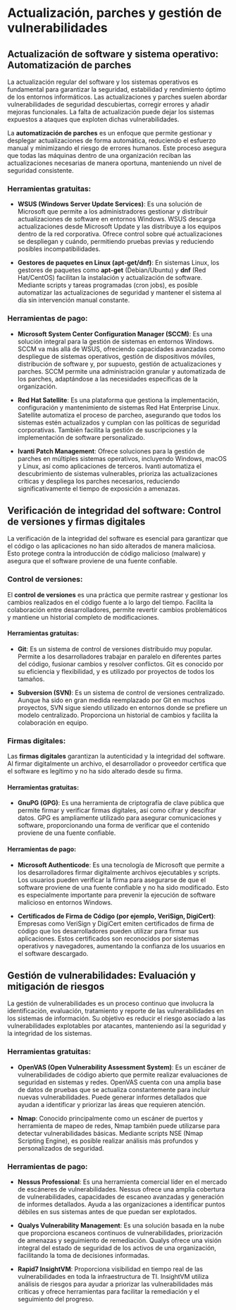 # **Actualización, parches y gestión de vulnerabilidades**

## **Actualización de software y sistema operativo**: Automatización de parches

La actualización regular del software y los sistemas operativos es fundamental para garantizar la seguridad, estabilidad y rendimiento óptimo de los entornos informáticos. Las actualizaciones y parches suelen abordar vulnerabilidades de seguridad descubiertas, corregir errores y añadir mejoras funcionales. La falta de actualización puede dejar los sistemas expuestos a ataques que exploten dichas vulnerabilidades.

La **automatización de parches** es un enfoque que permite gestionar y desplegar actualizaciones de forma automática, reduciendo el esfuerzo manual y minimizando el riesgo de errores humanos. Este proceso asegura que todas las máquinas dentro de una organización reciban las actualizaciones necesarias de manera oportuna, manteniendo un nivel de seguridad consistente.

### **Herramientas gratuitas**:

- **WSUS (Windows Server Update Services)**: Es una solución de Microsoft que permite a los administradores gestionar y distribuir actualizaciones de software en entornos Windows. WSUS descarga actualizaciones desde Microsoft Update y las distribuye a los equipos dentro de la red corporativa. Ofrece control sobre qué actualizaciones se despliegan y cuándo, permitiendo pruebas previas y reduciendo posibles incompatibilidades.

- **Gestores de paquetes en Linux (apt-get/dnf)**: En sistemas Linux, los gestores de paquetes como **apt-get** (Debian/Ubuntu) y **dnf** (Red Hat/CentOS) facilitan la instalación y actualización de software. Mediante scripts y tareas programadas (cron jobs), es posible automatizar las actualizaciones de seguridad y mantener el sistema al día sin intervención manual constante.

### **Herramientas de pago**:

- **Microsoft System Center Configuration Manager (SCCM)**: Es una solución integral para la gestión de sistemas en entornos Windows. SCCM va más allá de WSUS, ofreciendo capacidades avanzadas como despliegue de sistemas operativos, gestión de dispositivos móviles, distribución de software y, por supuesto, gestión de actualizaciones y parches. SCCM permite una administración granular y automatizada de los parches, adaptándose a las necesidades específicas de la organización.

- **Red Hat Satellite**: Es una plataforma que gestiona la implementación, configuración y mantenimiento de sistemas Red Hat Enterprise Linux. Satellite automatiza el proceso de parcheo, asegurando que todos los sistemas estén actualizados y cumplan con las políticas de seguridad corporativas. También facilita la gestión de suscripciones y la implementación de software personalizado.

- **Ivanti Patch Management**: Ofrece soluciones para la gestión de parches en múltiples sistemas operativos, incluyendo Windows, macOS y Linux, así como aplicaciones de terceros. Ivanti automatiza el descubrimiento de sistemas vulnerables, prioriza las actualizaciones críticas y despliega los parches necesarios, reduciendo significativamente el tiempo de exposición a amenazas.

## **Verificación de integridad del software**: Control de versiones y firmas digitales

La verificación de la integridad del software es esencial para garantizar que el código o las aplicaciones no han sido alterados de manera maliciosa. Esto protege contra la introducción de código malicioso (malware) y asegura que el software proviene de una fuente confiable.

### **Control de versiones**:

El **control de versiones** es una práctica que permite rastrear y gestionar los cambios realizados en el código fuente a lo largo del tiempo. Facilita la colaboración entre desarrolladores, permite revertir cambios problemáticos y mantiene un historial completo de modificaciones.

#### **Herramientas gratuitas**:

- **Git**: Es un sistema de control de versiones distribuido muy popular. Permite a los desarrolladores trabajar en paralelo en diferentes partes del código, fusionar cambios y resolver conflictos. Git es conocido por su eficiencia y flexibilidad, y es utilizado por proyectos de todos los tamaños.

- **Subversion (SVN)**: Es un sistema de control de versiones centralizado. Aunque ha sido en gran medida reemplazado por Git en muchos proyectos, SVN sigue siendo utilizado en entornos donde se prefiere un modelo centralizado. Proporciona un historial de cambios y facilita la colaboración en equipo.

### **Firmas digitales**:

Las **firmas digitales** garantizan la autenticidad y la integridad del software. Al firmar digitalmente un archivo, el desarrollador o proveedor certifica que el software es legítimo y no ha sido alterado desde su firma.

#### **Herramientas gratuitas**:

- **GnuPG (GPG)**: Es una herramienta de criptografía de clave pública que permite firmar y verificar firmas digitales, así como cifrar y descifrar datos. GPG es ampliamente utilizado para asegurar comunicaciones y software, proporcionando una forma de verificar que el contenido proviene de una fuente confiable.

#### **Herramientas de pago**:

- **Microsoft Authenticode**: Es una tecnología de Microsoft que permite a los desarrolladores firmar digitalmente archivos ejecutables y scripts. Los usuarios pueden verificar la firma para asegurarse de que el software proviene de una fuente confiable y no ha sido modificado. Esto es especialmente importante para prevenir la ejecución de software malicioso en entornos Windows.

- **Certificados de Firma de Código (por ejemplo, VeriSign, DigiCert)**: Empresas como VeriSign y DigiCert emiten certificados de firma de código que los desarrolladores pueden utilizar para firmar sus aplicaciones. Estos certificados son reconocidos por sistemas operativos y navegadores, aumentando la confianza de los usuarios en el software descargado.

## **Gestión de vulnerabilidades**: Evaluación y mitigación de riesgos

La gestión de vulnerabilidades es un proceso continuo que involucra la identificación, evaluación, tratamiento y reporte de las vulnerabilidades en los sistemas de información. Su objetivo es reducir el riesgo asociado a las vulnerabilidades explotables por atacantes, manteniendo así la seguridad y la integridad de los sistemas.

### **Herramientas gratuitas**:

- **OpenVAS (Open Vulnerability Assessment System)**: Es un escáner de vulnerabilidades de código abierto que permite realizar evaluaciones de seguridad en sistemas y redes. OpenVAS cuenta con una amplia base de datos de pruebas que se actualiza constantemente para incluir nuevas vulnerabilidades. Puede generar informes detallados que ayudan a identificar y priorizar las áreas que requieren atención.

- **Nmap**: Conocido principalmente como un escáner de puertos y herramienta de mapeo de redes, Nmap también puede utilizarse para detectar vulnerabilidades básicas. Mediante scripts NSE (Nmap Scripting Engine), es posible realizar análisis más profundos y personalizados de seguridad.

### **Herramientas de pago**:

- **Nessus Professional**: Es una herramienta comercial líder en el mercado de escáneres de vulnerabilidades. Nessus ofrece una amplia cobertura de vulnerabilidades, capacidades de escaneo avanzadas y generación de informes detallados. Ayuda a las organizaciones a identificar puntos débiles en sus sistemas antes de que puedan ser explotados.

- **Qualys Vulnerability Management**: Es una solución basada en la nube que proporciona escaneos continuos de vulnerabilidades, priorización de amenazas y seguimiento de remediación. Qualys ofrece una visión integral del estado de seguridad de los activos de una organización, facilitando la toma de decisiones informadas.

- **Rapid7 InsightVM**: Proporciona visibilidad en tiempo real de las vulnerabilidades en toda la infraestructura de TI. InsightVM utiliza análisis de riesgos para ayudar a priorizar las vulnerabilidades más críticas y ofrece herramientas para facilitar la remediación y el seguimiento del progreso.

